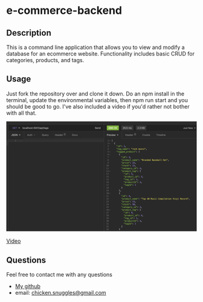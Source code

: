 # e-commerce-backend
  ## Description
 This is a command line application that allows you to view and modify a database for an ecommerce website. Functionality includes basic CRUD for categories, products, and tags.
  <br/>

  ## Usage
  Just fork the repository over and clone it down. Do an npm install in the terminal, update the environmental variables, then npm run start and you should be good to go. I've also included a video if you'd rather not bother with all that.

  ![Sample](https://github.com/boogiematrix/e-commerce-backend/blob/main/assets/pictures/ecommerce-screenshot.png)

  [Video](https://drive.google.com/file/d/1iugxfuUo5OBdouo5oK1G0CbUkdPElz53/view)
  
  ## Questions
  Feel free to contact me with any questions
* [My github](https://github.com/boogiematrix)
* email: chicken.snuggles@gmail.com